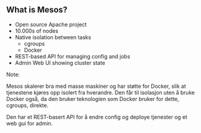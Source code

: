 ## What is Mesos?

* Open source Apache project
* 10.000s of nodes
* Native isolation between tasks
   * cgroups
   * Docker
* REST-based API for managing config and jobs
* Admin Web UI showing cluster state

Note:

Mesos skalerer bra med masse maskiner og
har støtte for Docker, slik at tjenestene
kjøres opp isolert fra hverandre. Den får
til isolasjon uten å bruke Docker også, da den
bruker teknologien som Docker bruker for
dette, cgroups, direkte.

Den har et REST-basert API for å endre config
og deploye tjenester og et web gui for admin.
